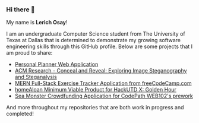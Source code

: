 ### Hi there 👋

My name is **Lerich Osay**! 

I am an undergraduate Computer Science student from The University of Texas at Dallas that is determined to demonstrate my growing software engineering skills through this GitHub profile. Below are some projects that I am proud to share:

* [Personal Planner Web Application](https://github.com/LerichO/planner-full-stack-app)
* [ACM Research - Conceal and Reveal: Exploring Image Steganography and Steganalysis](https://github.com/ACM-Research/Conceal-and-Reveal/)
* [MERN Full-Stack Exercise Tracker Application from freeCodeCamp.com](https://github.com/LerichO/mern-exercise-tracker)
* [homeAloan Minimum Viable Product for HackUTD X: Golden Hour](https://github.com/LerichO/homeAloan)
* [Sea Monster Crowdfunding Application for CodePath WEB102's prework](https://github.com/LerichO/web102_prework)

And more throughout my repositories that are both work in progress and completed!
<!--
**LerichO/LerichO** is a ✨ _special_ ✨ repository because its `README.md` (this file) appears on your GitHub profile.

Here are some ideas to get you started:

- 🔭 I’m currently working on ...
- 🌱 I’m currently learning ...
- 👯 I’m looking to collaborate on ...
- 🤔 I’m looking for help with ...
- 💬 Ask me about ...
- 📫 How to reach me: ...
- 😄 Pronouns: ...
- ⚡ Fun fact: ...
-->
